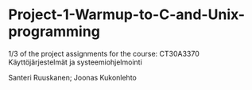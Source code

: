 # Project-1-Warmup-to-C-and-Unix-programming

1/3 of the project assignments for the course: CT30A3370 Käyttöjärjestelmät ja systeemiohjelmointi

Santeri Ruuskanen; Joonas Kukonlehto
